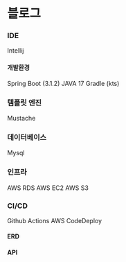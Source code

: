 # 블로그

### IDE
Intellij

#### 개발환경
Spring Boot (3.1.2)
JAVA 17
Gradle (kts)

### 템플릿 엔진
Mustache

### 데이터베이스
Mysql

### 인프라
AWS RDS
AWS EC2
AWS S3

### CI/CD
Github Actions
AWS CodeDeploy

#### ERD

#### API
